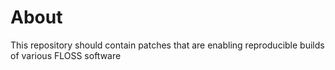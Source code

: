 # About
This repository should contain patches
that are enabling reproducible builds of various FLOSS software
